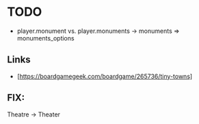 
# TODO
 - player.monument vs. player.monuments -> monuments => monuments_options
## Links
- [https://boardgamegeek.com/boardgame/265736/tiny-towns]

## FIX:
 Theatre -> Theater 